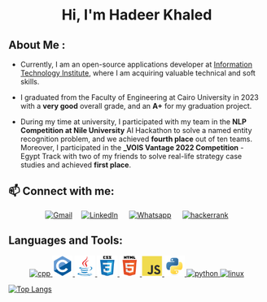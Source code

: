 <h1 align="center">Hi, I'm Hadeer Khaled </h1>

## About Me :

- Currently, I am an open-source applications developer at <a href="https://iti.gov.eg/iti/home" target="blank"> Information Technology Institute</a>, where I am acquiring valuable technical and soft skills.

- I graduated from the Faculty of Engineering at Cairo University in 2023 with a **very good** overall grade, and an **A+** for my graduation project.
- During my time at university, I participated with my team in the **NLP Competition at Nile University** AI Hackathon to solve a named entity recognition problem, and we achieved **fourth place** out of ten teams. Moreover, I participated in the **\_VOIS Vantage 2022 Competition** - Egypt Track with two of my friends to solve real-life strategy case studies and achieved **first place**.

## 📫 Connect with me:

<!-- - #### **hadeer.khaled.elmalah@gmail.com** <br> -->
<div align="center"><a href="mailto:hadeer.khaled.elmalah@gmail.com"><img img src="https://img.shields.io/badge/gmail-%23EA4335.svg?style=plastic&logo=gmail&logoColor=white" alt="Gmail"/></a>
&emsp;<a href="https://www.linkedin.com/in/hadeer-khaled-nabil/"><img src="https://img.shields.io/badge/linkedin-%230A66C2.svg?style=plastic&logo=linkedin&logoColor=white" alt="LinkedIn"/></a>
&emsp; <a href="https://wa.me/0201120325563"><img src="https://img.shields.io/badge/whatsapp-%2325D366.svg?style=plastic&logo=whatsapp&logoColor=white" alt="Whatsapp"/></a>
&emsp; <a href="https://www.hackerrank.com/profile/hadeer_khaled_e1"><img src="https://img.shields.io/badge/-Hackerrank-2EC866?style=plastic&logo=HackerRank&logoColor=white" alt="hackerrank"/></a>
</div>

## Languages and Tools:

<p align="center"><a href="https://www.geeksforgeeks.org/c-plus-plus/" target="_blank" rel="noreferrer"> <img src="https://cdn.worldvectorlogo.com/logos/c.svg" alt="cpp" width="40" height="40"/> </a><a href="https://www.cprogramming.com/" target="_blank" rel="noreferrer"> <img src="https://raw.githubusercontent.com/devicons/devicon/master/icons/c/c-original.svg" alt="c" width="40" height="40"/> </a>
<a href="https://www.java.com" target="_blank" rel="noreferrer"> <img src="https://raw.githubusercontent.com/devicons/devicon/master/icons/java/java-original.svg" alt="java" width="40" height="40"/> </a>
<a href="https://www.w3schools.com/css/" target="_blank" rel="noreferrer"> <img src="https://raw.githubusercontent.com/devicons/devicon/master/icons/css3/css3-original-wordmark.svg" alt="css3" width="40" height="40"/> </a>
<a href="https://www.w3.org/html/" target="_blank" rel="noreferrer"> <img src="https://raw.githubusercontent.com/devicons/devicon/master/icons/html5/html5-original-wordmark.svg" alt="html5" width="40" height="40"/> </a>
<a href="https://developer.mozilla.org/en-US/docs/Web/JavaScript" target="_blank" rel="noreferrer"> <img src="https://raw.githubusercontent.com/devicons/devicon/master/icons/javascript/javascript-original.svg" alt="javascript" width="40" height="40"/> </a>
<a href="https://www.python.org" target="_blank" rel="noreferrer"> <img src="https://raw.githubusercontent.com/devicons/devicon/master/icons/python/python-original.svg" alt="python" width="40" height="40"/> </a>
<a href="https://www.tensorflow.org/" target="_blank" rel="noreferrer"> <img src="https://user-images.githubusercontent.com/25181517/223639822-2a01e63a-a7f9-4a39-8930-61431541bc06.png" alt="python" width="40" height="40"/> </a>
<a href="https://github.com/marwin1991/profile-technology-icons/assets/76662862/2481dc48-be6b-4ebb-9e8c-3b957efe69fa" target="_blank" rel="noreferrer"> <img src="https://github.com/marwin1991/profile-technology-icons/assets/76662862/2481dc48-be6b-4ebb-9e8c-3b957efe69fa" alt="linux" width="40" height="40"/> </a>
</p>

<!-- <p><img align="center" src="https://github-readme-stats.vercel.app/api/top-langs?username=hadeer-khaled&show_icons=true&locale=en&layout=compact" alt="hadeer-khaled" /></p>
 -->

[![Top Langs](https://github-readme-stats.vercel.app/api/top-langs/?username=anuraghazra&size_weight=0.5&count_weight=0.5&layout=compact&hide=Astro,GLSL)](https://github.com/hadeer-khaled)
